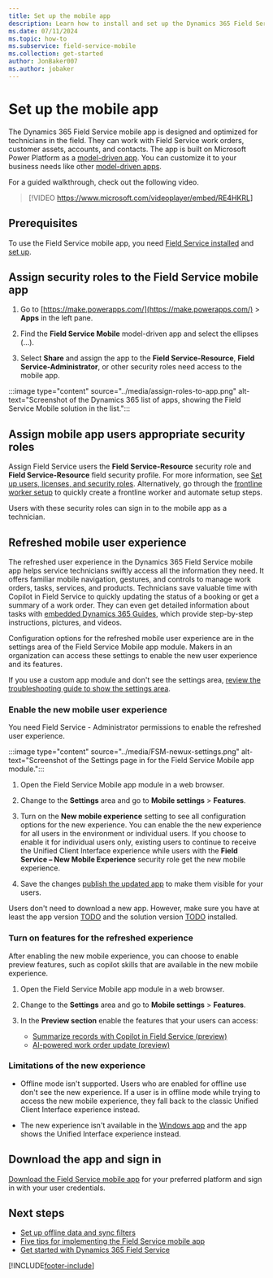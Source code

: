 ```yaml
---
title: Set up the mobile app
description: Learn how to install and set up the Dynamics 365 Field Service mobile app.
ms.date: 07/11/2024
ms.topic: how-to
ms.subservice: field-service-mobile
ms.collection: get-started
author: JonBaker007
ms.author: jobaker
---
```


# Set up the mobile app

The Dynamics 365 Field Service mobile app is designed and optimized for technicians in the field. They can work with Field Service work orders, customer assets, accounts, and contacts. The app is built on Microsoft Power Platform as a [model-driven app](/powerapps/maker/model-driven-apps/model-driven-app-overview). You can customize it to your business needs like other [model-driven apps](/power-apps/maker/model-driven-apps/).

For a guided walkthrough, check out the following video.

> [!VIDEO https://www.microsoft.com/videoplayer/embed/RE4HKRL]

## Prerequisites

To use the Field Service mobile app, you need [Field Service installed](../install-field-service.md) and [set up](../field-service-get-started.md).

## Assign security roles to the Field Service mobile app

1. Go to [https://make.powerapps.com/](https://make.powerapps.com/) > **Apps** in the left pane.

1. Find the **Field Service Mobile** model-driven app and select the ellipses (&hellip;).

1. Select **Share** and assign the app to the **Field Service-Resource**, **Field Service-Administrator**, or other security roles need access to the mobile app.

:::image type="content" source="../media/assign-roles-to-app.png" alt-text="Screenshot of the Dynamics 365 list of apps, showing the Field Service Mobile solution in the list.":::

## Assign mobile app users appropriate security roles

Assign Field Service users the **Field Service-Resource** security role and **Field Service-Resource** field security profile. For more information, see [Set up users, licenses, and security roles](../users-licenses-permissions.md). Alternatively, go through the [frontline worker setup](../frontline-worker-set-up.md) to quickly create a frontline worker and automate setup steps.

Users with these security roles can sign in to the mobile app as a technician.

## Refreshed mobile user experience

The refreshed user experience in the Dynamics 365 Field Service mobile app helps service technicians swiftly access all the information they need. It offers familiar mobile navigation, gestures, and controls to manage work orders, tasks, services, and products. Technicians save valuable time with Copilot in Field Service to quickly updating the status of a booking or get a summary of a work order. They can even get detailed information about tasks with [embedded Dynamics 365 Guides](/dynamics365/mixed-reality/guides/admin-connect-field-service-mobile), which provide step-by-step instructions, pictures, and videos.

Configuration options for the refreshed mobile user experience are in the settings area of the Field Service Mobile app module. Makers in an organization can access these settings to enable the new user experience and its features.

If you use a custom app module and don't see the settings area, [review the troubleshooting guide to show the settings area](/dynamics365/field-service/troubleshooting-mobile-newux#settings-area-is-missing-in-the-field-service-mobile-app-module-navigation).

### Enable the new mobile user experience

You need Field Service - Administrator permissions to enable the refreshed user experience.

:::image type="content" source="../media/FSM-newux-settings.png" alt-text="Screenshot of the Settings page in for the Field Service Mobile app module.":::

1. Open the Field Service Mobile app module in a web browser.

1. Change to the **Settings** area and go to **Mobile settings** > **Features**.

1. Turn on the **New mobile experience** setting to see all configuration options for the new experience. You can enable the the new experience for all users in the environment or individual users. If you choose to enable it for individual users only, existing users to continue to receive the Unified Client Interface experience while users with the **Field Service – New Mobile Experience** security role get the new mobile experience.

1. Save the changes [publish the updated app](/power-apps/maker/model-driven-apps/validate-app#publish-an-app-using-the-app-designer) to make them visible for your users.

Users don't need to download a new app. However, make sure you have at least the app version [TODO](tbd.md) and the solution version [TODO](tbd.md) installed.

### Turn on features for the refreshed experience

After enabling the new mobile experience, you can choose to enable preview features, such as copilot skills that are available in the new mobile experience.

1. Open the Field Service Mobile app module in a web browser.

1. Change to the **Settings** area and go to **Mobile settings** > **Features**.

1. In the **Preview section** enable the features that your users can access:

   - [Summarize records with Copilot in Field Service (preview)](../work-order-recap.md)
   - [AI-powered work order update (preview)](../work-order-update.md)

### Limitations of the new experience

- Offline mode isn't supported. Users who are enabled for offline use don't see the new experience. If a user is in offline mode while trying to access the new mobile experience, they fall back to the classic Unified Client Interface experience instead.

- The new experience isn't available in the [Windows app](download-mobile-app.md#windows) and the app shows the Unified Interface experience instead.

## Download the app and sign in

[Download the Field Service mobile app](download-mobile-app.md) for your preferred platform and sign in with your user credentials.

## Next steps

- [Set up offline data and sync filters](work-offline.md)
- [Five tips for implementing the Field Service mobile app](https://cloudblogs.microsoft.com/dynamics365/it/2021/04/21/5-tips-for-implementing-the-field-service-dynamics-365-mobile-app/)
- [Get started with Dynamics 365 Field Service](../field-service-get-started.md)

[!INCLUDE[footer-include](../../includes/footer-banner.md)]
